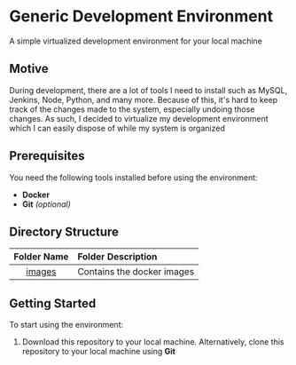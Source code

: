 # Generic Development Environment
A simple virtualized development environment for your local machine

## Motive
During development, there are a lot of tools I need to install such as MySQL, Jenkins, Node, Python, and many more. Because of this, it's hard to keep track of the changes made to the system, especially undoing those changes. As such, I decided to virtualize my development environment which I can easily dispose of while my system is organized

## Prerequisites
You need the following tools installed before using the environment:
* **Docker**
* **Git** *(optional)*

## Directory Structure
| Folder Name | Folder Description |
| :---------: | :----------------- |
| [images](./images/) | Contains the docker images |

## Getting Started
To start using the environment:
1. Download this repository to your local machine. Alternatively, clone this repository to your local machine using **Git**